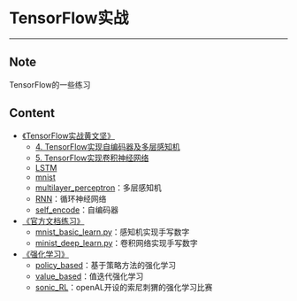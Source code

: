 # TensorFlow实战
-----------

## Note
TensorFlow的一些练习

## Content

- [《TensorFlow实战黄文坚》](TensorFlow实战)
  - [4. TensorFlow实现自编码器及多层感知机](TensorFlow实战/4.%20TensorFlow实现自编码器及多层感知机)
  - [5. TensorFlow实现卷积神经网络](TensorFlow实战/5.%20TensorFlow实现卷积神经网络)
  - [LSTM](TensorFlow实战/LSTM)
  - [mnist](TensorFlow实战/mnist)
  - [multilayer_perceptron](TensorFlow实战/multilayer_perceptron)：多层感知机
  - [RNN](TensorFlow实战/RNN)：循环神经网络
  - [self_encode](TensorFlow实战/self_encode)：自编码器
- [《官方文档练习》](tensorflow文档)
    - [mnist_basic_learn.py](tensorflow文档/mnist_basic_learn.py)：感知机实现手写数字
    - [minist_deep_learn.py](tensorflow文档/minist_deep_learn.py)：卷积网络实现手写数字
- [ 《强化学习》](强化学习)
    - [policy_based](强化学习/policy_based)：基于策略方法的强化学习
    - [value_based](value_based)：值迭代强化学习
	- [sonic_RL](sonic_RL)：openAL开设的索尼刺猬的强化学习比赛